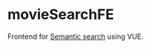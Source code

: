 # movieSearchFE

Frontend for [Semantic search](https://github.com/grauzonee/movieSearch) using VUE.

